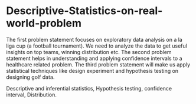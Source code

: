 # Descriptive-Statistics-on-real-world-problem
The first problem statement focuses on exploratory data analysis on a la liga cup (a football tournament). We need to analyze the data to get useful insights on top teams, winning distribution etc. The second problem statement helps in understanding and applying confidence intervals to a healthcare related problem. The third problem statement will make us apply statistical techniques like design experiment and hypothesis testing on designing golf data.


Descriptive and inferential statistics, Hypothesis testing, confidence interval, Distribution.
